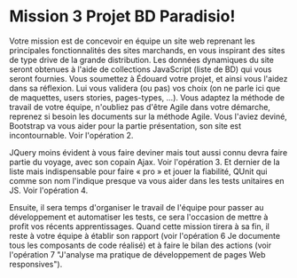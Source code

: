 # Mission 3 Projet BD Paradisio!

Votre mission est de concevoir en équipe un site web reprenant les principales fonctionnalités des sites marchands, 
en vous inspirant des sites de type drive de la grande distribution. 
Les données dynamiques du site seront obtenues à l'aide de collections JavaScript (liste de BD) qui vous seront fournies.
Vous soumettez à Édouard votre projet, et ainsi vous l'aidez dans sa réflexion. 
Lui vous validera (ou pas) vos choix (on ne parle ici que de maquettes, users stories, pages-types, ...).
Vous adaptez la méthode de travail de votre équipe, n'oubliez pas d'être Agile dans votre démarche, 
reprenez si besoin les documents sur la méthode Agile.
Vous l'aviez deviné, Bootstrap va vous aider pour la partie présentation, son site est incontournable. Voir l'opération 2.

JQuery moins évident à vous faire deviner mais tout aussi connu devra faire partie du voyage, 
avec son copain Ajax. Voir l'opération 3.
Et dernier de la liste mais indispensable pour faire « pro » et jouer la fiabilité, 
QUnit qui comme son nom l'indique presque va vous aider dans les tests unitaires en JS. Voir l'opération 4.

Ensuite, il sera temps d'organiser le travail de l'équipe pour passer au développement et automatiser les tests, 
ce sera l'occasion de mettre à profit vos récents apprentissages.
Quand cette mission tirera à sa fin, il reste à votre équipe à établir son rapport 
(voir l'opération 6 Je documente tous les composants de code réalisé) et à faire le bilan des actions 
(voir l'opération 7 "J'analyse ma pratique de développement de pages Web responsives").
